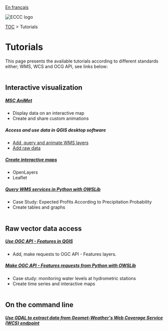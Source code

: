 [En français](tutorials_fr.md)

![ECCC logo](../img_eccc-logo.png)

[TOC](../readme_en.md) > Tutorials

# Tutorials

This page presents the available tutorials according to different standards either; WMS, WCS and OCG API, see links below:
</br></br>

## Interactive visualization

##### <span class="badge badge-light">[MSC AniMet](../msc-animet/readme_en.md)</span>
* Display data on an interactive map
* Create and share custom animations

##### <span class="badge badge-light">Access and use data in QGIS desktop software</span>
* [Add, query and animate WMS layers](../tutorial_WMS_QGIS_en/)
* [Add raw data](../tutorial_raw-data_QGIS_en/)

##### <span class="badge badge-light">[Create interactive maps](../tutorial_web-maps_en/)</span>
* OpenLayers
* Leaflet

##### <span class="badge badge-light">[Query WMS services in Python with OWSLib](../use-case_arthur/use-case_arthur_en/)</span>
* Case Study: Expected Profits According to Precipitation Probability
* Create tables and graphs
</br></br>

## Raw vector data access

##### <span class="badge badge-light">[Use OGC API - Features in QGIS](../tutorial_OAFeat_QGIS_en/)</span>
* Add, make requests to OGC API - Features layers.


##### <span class="badge badge-light">[Make OGC API - Features requests from Python with OWSLib](../use-case_oafeat/use-case_oafeat-script_en/)</span>
* Case study: monitoring water levels at hydrometric stations
* Create time series and interactive maps
</br></br>

## On the command line

##### <span class="badge badge-light">[Use GDAL to extract data from Geomet-Weather's Web Coverage Service (WCS) endpoint](../tutorial_gdal/tutorial_gdal_en/)

</br>